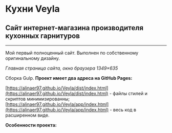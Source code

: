 # Кухни Veyla
## Сайт интернет-магазина производителя кухонных гарнитуров
***
Мой первый полноценный сайт. Выполнен по собственному оригинальному дизайну.


_Главная страница сайта, окно браузера 1349×635_

Сборка Gulp. 
__Проект имеет два адреса на GitHub Pages:__

[https://alinaer97.github.io/Veyla/dist/index.html](https://alinaer97.github.io/Veyla/dist/index.html) - файлы стилей и скриптов минимизированны;
[https://alinaer97.github.io/Veyla/app/index.html](https://alinaer97.github.io/Veyla/app/index.html) - весь код в расширенном виде.

__Особенности проекта:__
